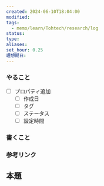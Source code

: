 ```yaml
---
created: 2024-06-10T18:04:00
modified: 
tags:
  - memo/learn/Tohtech/research/log
status: 
type: 
aliases: 
set_hour: 0.25
理想期日:
---
```

### やること
- [ ] プロパティ追加
	- [ ] 作成日
	- [ ] タグ
	- [ ] ステータス
	- [ ] 設定時間
### 書くこと

### 参考リンク
## 本題